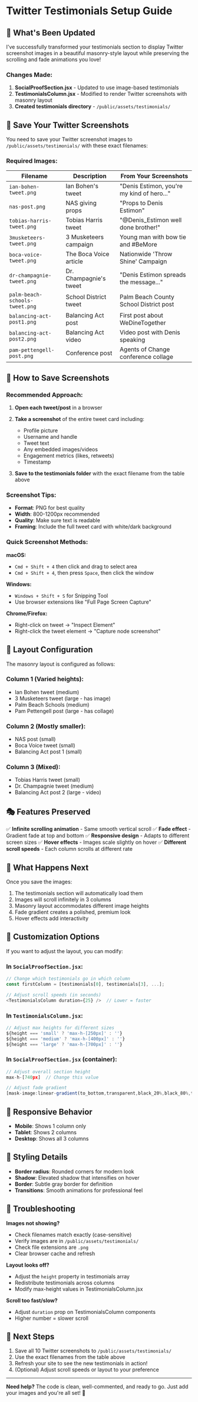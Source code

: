 # Twitter Testimonials Setup Guide

## 🎉 What's Been Updated

I've successfully transformed your testimonials section to display Twitter screenshot images in a beautiful masonry-style layout while preserving the scrolling and fade animations you love!

### Changes Made:

1. **SocialProofSection.jsx** - Updated to use image-based testimonials
2. **TestimonialsColumn.jsx** - Modified to render Twitter screenshots with masonry layout
3. **Created testimonials directory** - `/public/assets/testimonials/`

## 📸 Save Your Twitter Screenshots

You need to save your Twitter screenshot images to `/public/assets/testimonials/` with these exact filenames:

### Required Images:

| Filename | Description | From Your Screenshots |
|----------|-------------|----------------------|
| `ian-bohen-tweet.png` | Ian Bohen's tweet | "Denis Estimon, you're my kind of hero..." |
| `nas-post.png` | NAS giving props | "Props to Denis Estimon" |
| `tobias-harris-tweet.png` | Tobias Harris tweet | "@Denis_Estimon well done brother!" |
| `3musketeers-tweet.png` | 3 Musketeers campaign | Young man with bow tie and #BeMore |
| `boca-voice-tweet.png` | The Boca Voice article | Nationwide 'Throw Shine' Campaign |
| `dr-champagnie-tweet.png` | Dr. Champagnie's tweet | "Denis Estimon spreads the message..." |
| `palm-beach-schools-tweet.png` | School District tweet | Palm Beach County School District post |
| `balancing-act-post1.png` | Balancing Act post | First post about WeDineTogether |
| `balancing-act-post2.png` | Balancing Act video | Video post with Denis speaking |
| `pam-pettengell-post.png` | Conference post | Agents of Change conference collage |

## 🎨 How to Save Screenshots

### Recommended Approach:

1. **Open each tweet/post** in a browser
2. **Take a screenshot** of the entire tweet card including:
   - Profile picture
   - Username and handle
   - Tweet text
   - Any embedded images/videos
   - Engagement metrics (likes, retweets)
   - Timestamp

3. **Save to the testimonials folder** with the exact filename from the table above

### Screenshot Tips:

- **Format**: PNG for best quality
- **Width**: 800-1200px recommended
- **Quality**: Make sure text is readable
- **Framing**: Include the full tweet card with white/dark background

### Quick Screenshot Methods:

**macOS:**
- `Cmd + Shift + 4` then click and drag to select area
- `Cmd + Shift + 4`, then press `Space`, then click the window

**Windows:**
- `Windows + Shift + S` for Snipping Tool
- Use browser extensions like "Full Page Screen Capture"

**Chrome/Firefox:**
- Right-click on tweet → "Inspect Element"
- Right-click the tweet element → "Capture node screenshot"

## 🎯 Layout Configuration

The masonry layout is configured as follows:

### Column 1 (Varied heights):
- Ian Bohen tweet (medium)
- 3 Musketeers tweet (large - has image)
- Palm Beach Schools (medium)
- Pam Pettengell post (large - has collage)

### Column 2 (Mostly smaller):
- NAS post (small)
- Boca Voice tweet (small)
- Balancing Act post 1 (small)

### Column 3 (Mixed):
- Tobias Harris tweet (small)
- Dr. Champagnie tweet (medium)
- Balancing Act post 2 (large - video)

## 🎭 Features Preserved

✅ **Infinite scrolling animation** - Same smooth vertical scroll
✅ **Fade effect** - Gradient fade at top and bottom
✅ **Responsive design** - Adapts to different screen sizes
✅ **Hover effects** - Images scale slightly on hover
✅ **Different scroll speeds** - Each column scrolls at different rate

## 🚀 What Happens Next

Once you save the images:

1. The testimonials section will automatically load them
2. Images will scroll infinitely in 3 columns
3. Masonry layout accommodates different image heights
4. Fade gradient creates a polished, premium look
5. Hover effects add interactivity

## 🔧 Customization Options

If you want to adjust the layout, you can modify:

### In `SocialProofSection.jsx`:
```javascript
// Change which testimonials go in which column
const firstColumn = [testimonials[0], testimonials[3], ...];

// Adjust scroll speeds (in seconds)
<TestimonialsColumn duration={25} />  // Lower = faster
```

### In `TestimonialsColumn.jsx`:
```javascript
// Adjust max heights for different sizes
${height === 'small' ? 'max-h-[250px]' : ''}
${height === 'medium' ? 'max-h-[400px]' : ''}
${height === 'large' ? 'max-h-[700px]' : ''}
```

### In `SocialProofSection.jsx` (container):
```javascript
// Adjust overall section height
max-h-[740px]  // Change this value

// Adjust fade gradient
[mask-image:linear-gradient(to_bottom,transparent,black_20%,black_80%,transparent)]
```

## 📱 Responsive Behavior

- **Mobile**: Shows 1 column only
- **Tablet**: Shows 2 columns
- **Desktop**: Shows all 3 columns

## 🎨 Styling Details

- **Border radius**: Rounded corners for modern look
- **Shadow**: Elevated shadow that intensifies on hover
- **Border**: Subtle gray border for definition
- **Transitions**: Smooth animations for professional feel

## 🐛 Troubleshooting

**Images not showing?**
- Check filenames match exactly (case-sensitive)
- Verify images are in `/public/assets/testimonials/`
- Check file extensions are `.png`
- Clear browser cache and refresh

**Layout looks off?**
- Adjust the `height` property in testimonials array
- Redistribute testimonials across columns
- Modify max-height values in TestimonialsColumn.jsx

**Scroll too fast/slow?**
- Adjust `duration` prop on TestimonialsColumn components
- Higher number = slower scroll

## 📝 Next Steps

1. Save all 10 Twitter screenshots to `/public/assets/testimonials/`
2. Use the exact filenames from the table above
3. Refresh your site to see the new testimonials in action!
4. (Optional) Adjust scroll speeds or layout to your preference

---

**Need help?** The code is clean, well-commented, and ready to go. Just add your images and you're all set! 🚀

